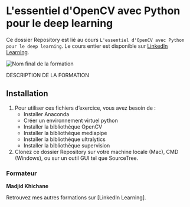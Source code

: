 # L'essentiel d'OpenCV avec Python pour le deep learning

Ce dossier Repository est lié au cours `L'essentiel d'OpenCV avec Python pour le deep learning`. Le cours entier est disponible sur [LinkedIn Learning][lil-course-url].

![Nom final de la formation][lil-thumbnail-url] 

DESCRIPTION DE LA FORMATION

## Installation

1. Pour utiliser ces fichiers d’exercice, vous avez besoin de : 
   - Installer Anaconda
   - Créer un environnement virtuel python
   - Installer la bibliothèque OpenCV
   - Installer la bibliothèque mediapipe
   - Installer la bibliothèque ultralytics
   - Installer la bibliothèque supervision
2. Clonez ce dossier Repository sur votre machine locale (Mac), CMD (Windows), ou sur un outil GUI tel que SourceTree. 

### Formateur

**Madjid Khichane** 

 Retrouvez mes autres formations sur [LinkedIn Learning].

[0]: # (Replace these placeholder URLs with actual course URLs)
[lil-course-url]: https://www.linkedin.com
[lil-thumbnail-url]: https:
[lil-URL-trainer]: [https://](https://www.linkedin.com/learning/instructors/madjid-khichane)

[1]: # (End of FR-Instruction ###############################################################################################)
